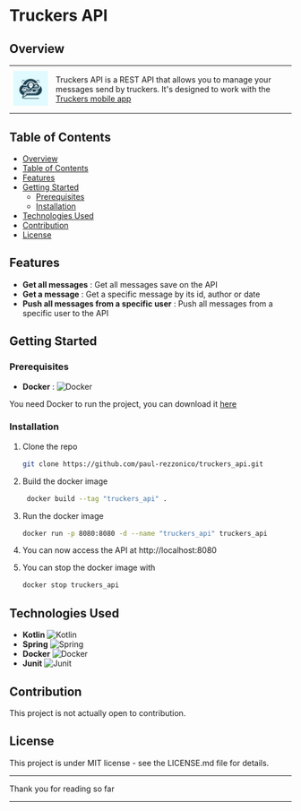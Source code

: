 # Truckers API

## Overview

<table>
  <tr>
    <td>
      <img src="Logo.png" width="150px" alt="Truckers API Logo"/>
    </td>
    <td>
      <p>Truckers API is a REST API that allows you to manage your messages send by truckers. 
      It's designed to work with the <a href="https://github.com/paul-rezzonico/truckers">Truckers mobile app</a>
    </p>
    </td>
  </tr>
</table>

## Table of Contents

- [Overview](#overview)
- [Table of Contents](#table-of-contents)
- [Features](#features)
- [Getting Started](#getting-started)
  - [Prerequisites](#prerequisites)
  - [Installation](#installation)
- [Technologies Used](#technologies-used)
- [Contribution](#contribution)
- [License](#license)

## Features

- **Get all messages** : Get all messages save on the API
- **Get a message** : Get a specific message by its id, author or date
- **Push all messages from a specific user** : Push all messages from a specific user to the API

## Getting Started

### Prerequisites

- **Docker** : ![Docker](https://img.shields.io/badge/Docker-2496ED?style=flat&logo=docker&logoColor=white)

You need Docker to run the project, you can download it [here](https://www.docker.com/get-started)

### Installation

1. Clone the repo
   ```sh
   git clone https://github.com/paul-rezzonico/truckers_api.git
   ```
2. Build the docker image
   ```sh
    docker build --tag "truckers_api" .
    ```
3. Run the docker image
    ```sh
    docker run -p 8080:8080 -d --name "truckers_api" truckers_api
    ```
   
4. You can now access the API at http://localhost:8080


5. You can stop the docker image with
    ```sh
    docker stop truckers_api
    ```

## Technologies Used

- **Kotlin** ![Kotlin](https://img.shields.io/badge/Kotlin-7F52FF?style=flat&logo=kotlin&logoColor=white)
- **Spring** ![Spring](https://img.shields.io/badge/Spring-6DB33F?style=flat&logo=spring&logoColor=white)
- **Docker** ![Docker](https://img.shields.io/badge/Docker-2496ED?style=flat&logo=docker&logoColor=white)
- **Junit** ![Junit](https://img.shields.io/badge/Junit-25A162?style=flat&logo=junit5&logoColor=white)

## Contribution

This project is not actually open to contribution.

## License

This project is under MIT license - see the LICENSE.md file for details.

---

Thank you for reading so far

---

